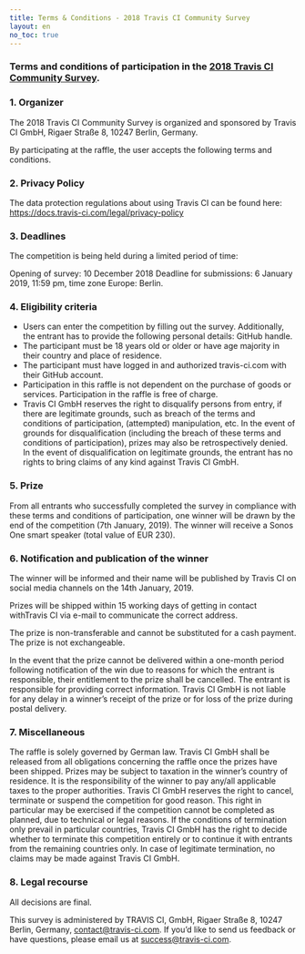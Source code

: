 ```yaml
---
title: Terms & Conditions - 2018 Travis CI Community Survey
layout: en
no_toc: true
---
```


### Terms and conditions of participation in the [2018 Travis CI Community Survey](https://survey.travis-ci.com).

### 1. Organizer

The 2018 Travis CI Community Survey is organized and sponsored by Travis CI GmbH, Rigaer Straße 8, 10247 Berlin, Germany.

By participating at the raffle, the user accepts the following terms and conditions.

### 2. Privacy Policy 

The data protection regulations about using Travis CI can be found here:
https://docs.travis-ci.com/legal/privacy-policy 

### 3. Deadlines

The competition is being held during a limited period of time:

Opening of survey: 10 December 2018
Deadline for submissions: 6 January 2019, 11:59 pm, time zone Europe: Berlin.

### 4. Eligibility criteria

* Users can enter the competition by filling out the survey. Additionally, the entrant has to provide the following personal details: GitHub handle.
* The participant must be 18 years old or older or have age majority in their country and place of residence.
* The participant must have logged in and authorized travis-ci.com with their GitHub account.
* Participation in this raffle is not dependent on the purchase of goods or services. Participation in the raffle is free of charge.
* Travis CI GmbH reserves the right to disqualify persons from entry, if there are legitimate grounds, such as breach of the terms and conditions of participation, (attempted) manipulation, etc. In the event of grounds for disqualification (including the breach of
these terms and conditions of participation), prizes may also be retrospectively denied. In the event of disqualification on legitimate grounds, the entrant has no rights to bring
claims of any kind against Travis CI GmbH.

### 5. Prize

From all entrants who successfully completed the survey in compliance with these terms and conditions of participation, one winner will be drawn by the end of the competition (7th January, 2019). The winner will receive a Sonos One smart speaker (total value of EUR 230).

### 6. Notification and publication of the winner

The winner will be informed and their name will be published by Travis CI on social media channels on the 14th January, 2019.

Prizes will be shipped within 15 working days of getting in contact withTravis CI via e-mail to
communicate the correct address. 

The prize is non-transferable and cannot be substituted for a cash payment. The prize is not exchangeable.

In the event that the prize cannot be delivered within a one-month period following notification of the win due to reasons for which the entrant is responsible, their entitlement to the prize shall be cancelled. The entrant is responsible for providing correct information. Travis CI GmbH is not liable for any delay in a winner’s receipt of the prize or for loss of the prize during postal delivery.

### 7. Miscellaneous

The raffle is solely governed by German law. Travis CI GmbH shall be released from all obligations concerning the raffle once the prizes have been shipped. Prizes may be subject to taxation in the winner’s country of residence. It is the responsibility of the winner to pay any/all applicable taxes to the proper authorities.
Travis CI GmbH reserves the right to cancel, terminate or suspend the competition for good reason. This right in particular may be exercised if the competition cannot be completed as planned, due to technical or legal reasons. If the conditions of termination only prevail in particular countries, Travis CI GmbH has the right to decide whether to terminate this competition entirely or to continue it with entrants from the remaining countries only. In case of legitimate termination, no claims may be made against Travis CI GmbH.


### 8. Legal recourse 

All decisions are final.

This survey is administered by TRAVIS CI, GmbH, Rigaer Straße 8, 10247 Berlin, Germany, contact@travis-ci.com. If you’d like to send us feedback or have questions, please email us at success@travis-ci.com.
